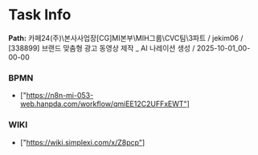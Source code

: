 # Task Info

**Path:** 카페24(주)\본사사업장\[CG]MI본부\MIH그룹\CVC팀\3파트 / jekim06 / [338899] 브랜드 맞춤형 광고 동영상 제작 _ AI 나레이션 생성 / 2025-10-01_00-00-00

### BPMN
- ["https://n8n-mi-053-web.hanpda.com/workflow/qmiEE12C2UFFxEWT"]

### WIKI
- ["https://wiki.simplexi.com/x/Z8pcp"]

